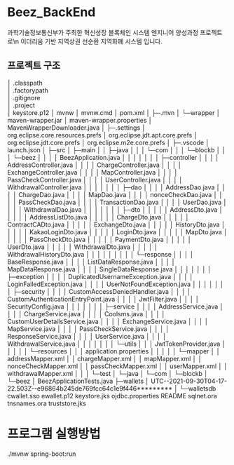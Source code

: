 # Beez_BackEnd
과학기술정보통신부가 주최한 혁신성장 블록체인 시스템 엔지니어 양성과정 프로젝트로\n
이더리움 기반 지역상권 선순환 지역화폐 시스템 입니다.

## 프로젝트 구조
│  .classpath                    
│  .factorypath                  
│  .gitignore                    
│  .project                      
│  keystore.p12
│  mvnw
│  mvnw.cmd
│  pom.xml
│
├─.mvn
│  └─wrapper
│          maven-wrapper.jar
│          maven-wrapper.properties
│          MavenWrapperDownloader.java
│
├─.settings
│      org.eclipse.core.resources.prefs
│      org.eclipse.jdt.apt.core.prefs
│      org.eclipse.jdt.core.prefs
│      org.eclipse.m2e.core.prefs
│
├─.vscode
│      launch.json
│
├─src
│  ├─main
│  │  ├─java
│  │  │  └─com
│  │  │      └─blockb
│  │  │          └─beez
│  │  │              │  BeezApplication.java
│  │  │              │
│  │  │              ├─controller
│  │  │              │      AddressController.java
│  │  │              │      ChargeController.java
│  │  │              │      ExchangeController.java
│  │  │              │      MapController.java
│  │  │              │      PassCheckController.java
│  │  │              │      UserController.java
│  │  │              │      WithdrawalController.java
│  │  │              │
│  │  │              ├─dao
│  │  │              │      AddressDao.java
│  │  │              │      ChargeDao.java
│  │  │              │      MapDao.java
│  │  │              │      nonceCheckDao.java
│  │  │              │      PassCheckDao.java
│  │  │              │      TransactionDao.java
│  │  │              │      UserDao.java
│  │  │              │      WithdrawalDao.java
│  │  │              │
│  │  │              ├─dto
│  │  │              │  │  AddressDto.java
│  │  │              │  │  AddressListDto.java
│  │  │              │  │  ChargeDto.java
│  │  │              │  │  ContractCADto.java
│  │  │              │  │  ExchangeDto.java
│  │  │              │  │  HistoryDto.java
│  │  │              │  │  KakaoLoginDto.java
│  │  │              │  │  LoginDto.java
│  │  │              │  │  MapDto.java
│  │  │              │  │  PassCheckDto.java
│  │  │              │  │  PaymentDto.java
│  │  │              │  │  UserDto.java
│  │  │              │  │  WithdrawalDto.java
│  │  │              │  │  WithdrawalHistoryDto.java
│  │  │              │  │
│  │  │              │  └─response
│  │  │              │          BaseResponse.java
│  │  │              │          ListDataResponse.java
│  │  │              │          MapDataResponse.java
│  │  │              │          SingleDataResponse.java
│  │  │              │
│  │  │              ├─exception
│  │  │              │      DuplicatedUsernameException.java
│  │  │              │      LoginFailedException.java
│  │  │              │      UserNotFoundException.java
│  │  │              │
│  │  │              ├─security
│  │  │              │      CustomAccessDeniedHandler.java
│  │  │              │      CustomAuthenticationEntryPoint.java
│  │  │              │      JwtFilter.java
│  │  │              │      SecurityConfig.java
│  │  │              │
│  │  │              ├─service
│  │  │              │      AddressService.java
│  │  │              │      ChargeService.java
│  │  │              │      Coolsms.java
│  │  │              │      CustomUserDetailsService.java
│  │  │              │      ExchangeService.java
│  │  │              │      MapService.java
│  │  │              │      PassCheckService.java
│  │  │              │      ResponseService.java
│  │  │              │      UserService.java
│  │  │              │      WithdrawalService.java
│  │  │              │
│  │  │              └─utils
│  │  │                      JwtTokenProvider.java
│  │  │
│  │  └─resources
│  │      │  application.properties
│  │      │
│  │      └─mapper
│  │              addressMapper.xml
│  │              chargeMapper.xml
│  │              mapMapper.xml
│  │              nonceCheckMapper.xml
│  │              passCheckMapper.xml
│  │              userMapper.xml
│  │              withdrawalMapper.xml
│  │
│  └─test
│      └─java
│          └─com
│              └─blockb
│                  └─beez
│                          BeezApplicationTests.java
├─wallets
│      UTC--2021-09-30T04-17-22.503Z--e96864b245de769fcc64c1e9f446*********
│
└─walletsdb
        cwallet.sso
        ewallet.p12
        keystore.jks
        ojdbc.properties
        README
        sqlnet.ora
        tnsnames.ora
        truststore.jks

# 프로그램 실행방법
 ./mvnw spring-boot:run

